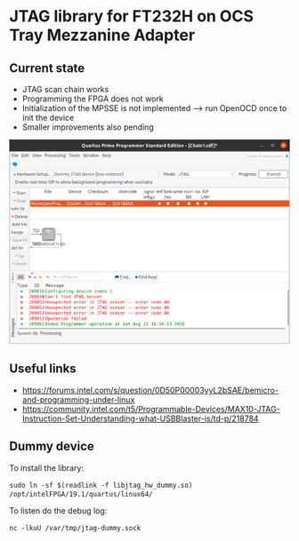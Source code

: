 # JTAG library for FT232H on OCS Tray Mezzanine Adapter

## Current state

- JTAG scan chain works
- Programming the FPGA does not work
- Initialization of the MPSSE is not implemented --> run OpenOCD once to init the device
- Smaller improvements also pending

![Quartus Programmer](docs/current_state.png)

## Useful links

  * https://forums.intel.com/s/question/0D50P00003yyL2bSAE/bemicro-and-programming-under-linux
  * https://community.intel.com/t5/Programmable-Devices/MAX10-JTAG-Instruction-Set-Understanding-what-USBBlaster-is/td-p/218784

## Dummy device

To install the library:

```
sudo ln -sf $(readlink -f libjtag_hw_dummy.so) /opt/intelFPGA/19.1/quartus/linux64/
```

To listen do the debug log:

```
nc -lkuU /var/tmp/jtag-dummy.sock
```